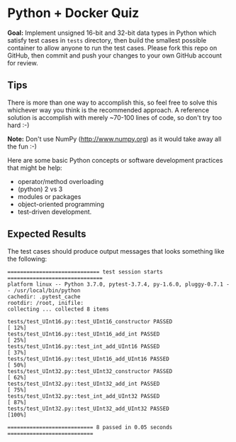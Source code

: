 Python + Docker Quiz
====================

**Goal:** Implement unsigned 16-bit and 32-bit data types in Python which satisfy test cases in `tests` directory, then build the smallest possible container to allow anyone to run the test cases. Please fork this repo on GitHub, then commit and push your changes to your own GitHub account for review.


## Tips ##

There is more than one way to accomplish this, so feel free to solve this whichever way you think is the recommended approach. A reference solution is accomplish with merely ~70-100 lines of code, so don't try too hard :-)

**Note:** Don't use NumPy (http://www.numpy.org) as it would take away all the fun :-)

Here are some basic Python concepts or software development practices that might be help:

  * operator/method overloading
  * (python) 2 vs 3
  * modules or packages
  * object-oriented programming
  * test-driven development.


## Expected Results ##

The test cases should produce output messages that looks something like the following:

```
============================= test session starts ==============================
platform linux -- Python 3.7.0, pytest-3.7.4, py-1.6.0, pluggy-0.7.1 -- /usr/local/bin/python
cachedir: .pytest_cache
rootdir: /root, inifile:
collecting ... collected 8 items

tests/test_UInt16.py::test_UInt16_constructor PASSED                     [ 12%]
tests/test_UInt16.py::test_UInt16_add_int PASSED                         [ 25%]
tests/test_UInt16.py::test_int_add_UInt16 PASSED                         [ 37%]
tests/test_UInt16.py::test_UInt16_add_UInt16 PASSED                      [ 50%]
tests/test_UInt32.py::test_UInt32_constructor PASSED                     [ 62%]
tests/test_UInt32.py::test_UInt32_add_int PASSED                         [ 75%]
tests/test_UInt32.py::test_int_add_UInt32 PASSED                         [ 87%]
tests/test_UInt32.py::test_UInt32_add_UInt32 PASSED                      [100%]

=========================== 8 passed in 0.05 seconds ===========================
```

